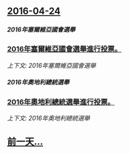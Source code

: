 ## [2016-04-24](/news/2016/04/24/index.md)

##### 2016年塞爾維亞國會選舉
### [2016年塞爾維亞國會選舉進行投票。 ](/news/2016/04/24/2016年塞爾維亞國會選舉進行投票.md)
_上下文: 2016年塞爾維亞國會選舉_

##### 2016年奧地利總統選舉
### [2016年奧地利總統選舉進行投票。 ](/news/2016/04/24/2016年奧地利總統選舉進行投票.md)
_上下文: 2016年奧地利總統選舉_

## [前一天...](/news/2016/04/20/index.md)

